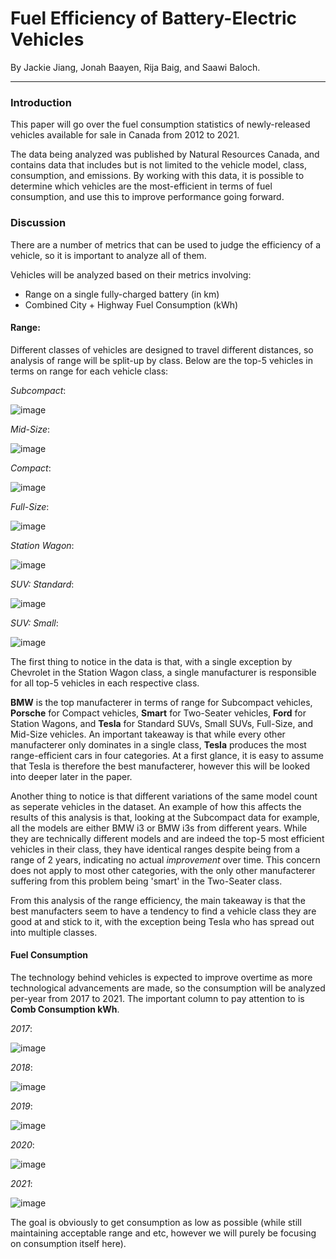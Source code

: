 # **Fuel Efficiency of Battery-Electric Vehicles**
By Jackie Jiang, Jonah Baayen, Rija Baig, and Saawi Baloch.

---

### **Introduction**
This paper will go over the fuel consumption statistics of newly-released vehicles available for sale in Canada from 2012 to 2021.

The data being analyzed was published by Natural Resources Canada, and contains data that includes but is not limited to the vehicle model, class, consumption, and emissions. By working with this data, it is possible to determine which vehicles are the most-efficient in terms of fuel consumption, and use this to improve performance going forward.

### **Discussion**
There are a number of metrics that can be used to judge the efficiency of a vehicle, so it is important to analyze all of them.

Vehicles will be analyzed based on their metrics involving:
- Range on a single fully-charged battery (in km)
- Combined City + Highway Fuel Consumption (kWh)

#### **Range:**

Different classes of vehicles are designed to travel different distances, so analysis of range will be split-up by class.
Below are the top-5 vehicles in terms on range for each vehicle class:

*Subcompact*:

![image](https://user-images.githubusercontent.com/90221511/144763091-e151b7ac-8764-4a7b-aa19-d0306654b5d7.png)

*Mid-Size*:

![image](https://user-images.githubusercontent.com/90221511/144763104-1651f3c0-5c51-4e82-b214-3ecc9310b7dd.png)

*Compact*:

![image](https://user-images.githubusercontent.com/90221511/144763112-2125f5e9-1bd0-40e3-97a7-2bfca83ffe21.png)

*Full-Size*:

![image](https://user-images.githubusercontent.com/90221511/144763118-128e953a-4355-4a9f-b148-d6aeb94e3e70.png)

*Station Wagon*:

![image](https://user-images.githubusercontent.com/90221511/144763132-d4940b14-20cb-4a27-be12-b43047d7a25a.png)

*SUV: Standard*:

![image](https://user-images.githubusercontent.com/90221511/144763141-f813b086-0cef-4116-bd80-cd9f2c73e6be.png)

*SUV: Small*:

![image](https://user-images.githubusercontent.com/90221511/144763146-f78738bf-e6b5-461f-8e5e-bbb8b04a66a6.png)

The first thing to notice in the data is that, with a single exception by Chevrolet in the Station Wagon class, a single manufacturer is responsible for all top-5 vehicles in each respective class.

**BMW** is the top manufacterer in terms of range for Subcompact vehicles, **Porsche** for Compact vehicles, **Smart** for Two-Seater vehicles, **Ford** for Station Wagons, and **Tesla** for Standard SUVs, Small SUVs, Full-Size, and Mid-Size vehicles. An important takeaway is that while every other manufacterer only dominates in a single class, **Tesla** produces the most range-efficient cars in four categories. At a first glance, it is easy to assume that Tesla is therefore the best manufacterer, however this will be looked into deeper later in the paper.

Another thing to notice is that different variations of the same model count as seperate vehicles in the dataset. An example of how this affects the results of this analysis is that, looking at the Subcompact data for example, all the models are either BMW i3 or BMW i3s from different years. While they are technically different models and are indeed the top-5 most efficient vehicles in their class, they have identical ranges despite being from a range of 2 years, indicating no actual _improvement_ over time. This concern does not apply to most other categories, with the only other manufacterer suffering from this problem being 'smart' in the Two-Seater class.

From this analysis of the range efficiency, the main takeaway is that the best manufacters seem to have a tendency to find a vehicle class they are good at and stick to it, with the exception being Tesla who has spread out into multiple classes.

#### **Fuel Consumption**

The technology behind vehicles is expected to improve overtime as more technological advancements are made, so the consumption will be analyzed per-year from 2017 to 2021. The important column to pay attention to is **Comb Consumption kWh**.

*2017*:

![image](https://user-images.githubusercontent.com/90221511/144763819-ab2212ab-f240-4b4f-8f4c-262acf7ea90b.png)

*2018*:

![image](https://user-images.githubusercontent.com/90221511/144763826-bad8899c-28f2-4cd8-b06a-e70b74b5e413.png)

*2019*:

![image](https://user-images.githubusercontent.com/90221511/144763829-dede5dab-06d3-4706-b05b-d3acd30878b8.png)

*2020*:

![image](https://user-images.githubusercontent.com/90221511/144763832-2804d659-59db-4af9-bb7d-90e3a062901f.png)

*2021*:

![image](https://user-images.githubusercontent.com/90221511/144763834-7a390256-5068-434c-a4ae-5c59ccabf7ae.png)

The goal is obviously to get consumption as low as possible (while still maintaining acceptable range and etc, however we will purely be focusing on consumption itself here).

